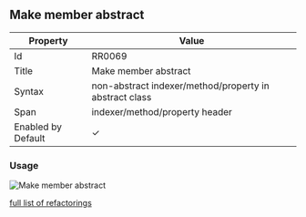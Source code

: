 ## Make member abstract

| Property | Value |
| -------- | ----- |
| Id | RR0069 |
| Title | Make member abstract |
| Syntax | non\-abstract indexer/method/property in abstract class |
| Span | indexer/method/property header |
| Enabled by Default | &#x2713; |

### Usage

![Make member abstract](../../images/refactorings/MakeMemberAbstract.png)

[full list of refactorings](Refactorings.md)